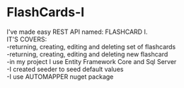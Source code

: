 # FlashCards-I
I've made easy REST API named: FLASHCARD I.<br />
IT'S COVERS: <br />
-returning, creating, editing and deleting set of flashcards<br />
-returning, creating, editing and deleting new flashcard<br />
-in my project I use Entity Framework Core and Sql Server<br />
-I created seeder to seed default values<br />
-I use AUTOMAPPER nuget package<br />

